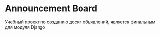 # Announcement Board
 Учебный проект по созданию доски обьявлений, является финальным для модуля Django
